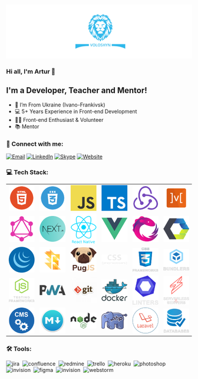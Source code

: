 <img src="./assets/preview.png" alt="Preview"/>

### Hi all, I'm Artur 👋

## I'm a Developer, Teacher and Mentor!

- 📍 I’m From Ukraine (Ivano-Frankivsk)
- 💻 5+ Years Experience in Front-end Development
- 👨‍💻 Front-end Enthusiast & Volunteer
- 📚 Mentor

### 🤝 Connect with me:

[<img alt="Email" src="https://img.shields.io/badge/email-2eb8eb.svg?&style=for-the-badge&logo=gmail&logoColor=fff" />][email]
[<img alt="LinkedIn" src="https://img.shields.io/badge/linkedin-2eb8eb.svg?&style=for-the-badge&logo=linkedin&logoColor=fff" />][linkedin]
[<img alt="Skype" src="https://img.shields.io/badge/skype-2eb8eb.svg?&style=for-the-badge&logo=skype&logoColor=fff" />][skype]
[<img alt="Website" src="https://img.shields.io/badge/website-2eb8eb.svg?&style=for-the-badge&logo=google-chrome&logoColor=fff" />][website]

### 💻 Tech Stack:

<table align="center">
  <tr>
    <td align="center" width="15%">
      <img src="./assets/skills/frontend/html.png" alt="HTML" title="HTML"/>
    </td>
    <td align="center" width="15%">
      <img src="./assets/skills/frontend/css.png" alt="CSS" alt="CSS"/>
    </td>
    <td align="center" width="15%">
      <img src="./assets/skills/frontend/js.png" alt="JavaScript" title="JavaScript"/>
    </td>
    <td align="center" width="15%">
      <img src="./assets/skills/frontend/ts.png" alt="TypeScript" title="TypeScript"/>
    </td>
    <td align="center" width="15%">
      <img src="./assets/skills/frontend/redux.png"
           alt="Redux, as well as technologies such as Redux-Saga and Redux-Thunk"
           title="Redux, as well as technologies such as Redux-Saga and Redux-Thunk"/>
    </td>
    <td align="center" width="15%">
      <img src="./assets/skills/frontend/mobx.png" alt="MobX" title="MobX"/>
    </td>
  </tr>
  <tr>
    <td align="center" width="15%">
      <img src="./assets/skills/frontend/graphql.png" alt="GraphQL and Apollo"
           title="GraphQL and Apollo"/>
    </td>
    <td align="center" width="15%">
      <img src="./assets/skills/frontend/next.png" alt="Next.js" title="Next.js"/>
    </td>
    <td align="center" width="15%">
      <img src="./assets/skills/frontend/react_native.png" alt="React Native" title="React Native"/>
    </td>
    <td align="center" width="15%">
      <img src="./assets/skills/frontend/vue.png"
           alt="Vue, as well as technologies such as Nuxt.js and Vuex"
           title="Vue, as well as technologies such as Nuxt.js and Vuex"
      />
    </td>
    <td align="center" width="15%">
      <img src="./assets/skills/frontend/rxjs.png" alt="RxJS" title="RxJS"/>
    </td>
    <td align="center" width="15%">
      <img src="./assets/skills/frontend/web_components.png"
           alt="Web Components, as well as technologies such as Stencil.js, Polymer, Bit, Lit-html and Clarity Core"
           title="Web Components, as well as technologies such as Stencil.js, Polymer, Bit, Lit-html and Clarity Core"
      />
    </td>
  </tr>
  <tr>
    <td align="center" width="15%">
      <img src="./assets/skills/frontend/jquery.png" alt="jQuery" title="jQuery"/>
    </td>
    <td align="center" width="15%">
      <img src="./assets/skills/frontend/flow.png" alt="Flow" title="Flow"/>
    </td>
    <td align="center" width="15%">
      <img src="./assets/skills/frontend/pug.png" alt="Pug" title="Pug"/>
    </td>
    <td align="center" width="15%">
      <img src="./assets/skills/frontend/css_preprocessors.png"
           alt="CSS preprocessors such as SASS, LESS, Stylus and PostCSS"
           title="CSS preprocessors such as SASS, LESS, Stylus and PostCSS"
      />
    </td>
    <td align="center" width="15%">
      <img src="./assets/skills/frontend/css_frameworks.png"
           alt="CSS frameworks such as Bootstrap, Materialize, Foundation, Skeleton and Tailwind CSS"
           title="CSS frameworks such as Bootstrap, Materialize, Foundation, Skeleton and Tailwind CSS"
      />
    </td>
    <td align="center" width="15%">
      <img src="./assets/skills/frontend/bundlers.png"
           alt="Bundlers and task managers such as Webpack, Gulp, Rollup.js, Parcel Snowpack and Bower"
           title="Bundlers and task managers such as Webpack, Gulp, Rollup.js, Parcel Snowpack and Bower"
      />
    </td>
  </tr>
  <tr>
    <td align="center" width="15%">
      <img src="./assets/skills/frontend/js_testing_frameworks.png"
           alt="JS testing utilities such as Jest, Enzyme, Testing Library (RTL), Cypress, Mocha, Karma, Jasmine and Chai"
           title="JS testing utilities such as Jest, Enzyme, Testing Library (RTL), Cypress, Mocha, Karma, Jasmine and Chai"/>
    </td>
    <td align="center" width="15%">
      <img src="./assets/skills/frontend/pwa.png" alt="PWA and AMP" title="PWA and AMP"/>
    </td>
    <td align="center" width="15%">
      <img src="./assets/skills/other/git.png"
           alt="Git, as well as technologies such as GitHub, GitLab and Bitbucket"
           title="Git, as well as technologies such as GitHub, GitLab and Bitbucket"/>
    </td>
    <td align="center" width="15%">
      <img src="./assets/skills/other/docker.svg" alt="Docker" title="Docker"/>
    </td>
    <td align="center" width="15%">
      <img src="./assets/skills/other/linters.png"
           alt="Linters and code formatters such as ESLint, Stylelint and Prettier"
           title="Linters and code formatters such as ESLint, Stylelint and Prettier"/>
    </td>
    <td align="center" width="15%">
      <img src="./assets/skills/other/serverless_&_servers.png"
           alt="Serverless and servers such as AWS, Azure, GCP, Firebase, Nginx and Apache"
           title="Serverless and servers such as AWS, Azure, GCP, Firebase, Nginx and Apache"/>
    </td>
  </tr>
  <tr>
    <td align="center" width="15%">
      <img src="./assets/skills/other/cms.png" alt="CMS's such as Expression.Cloud and WordPress"
           title="CMS's such as Expression.Cloud and WordPress"/>
    </td>
    <td align="center" width="15%">
      <img src="./assets/skills/other/markdown.png" alt="Markdown" title="Markdown"/>
    </td>
    <td align="center" width="15%">
      <img src="./assets/skills/backand/nodejs.png" alt="Node.js" title="Node.js"/>
    </td>
    <td align="center" width="15%">
      <img src="./assets/skills/backand/php.png" alt="PHP" title="PHP"/>
    </td>
    <td align="center" width="15%">
      <img src="./assets/skills/backand/laravel.png" alt="Laravel" title="Laravel"/>
    </td>
    <td align="center" width="15%">
      <img src="./assets/skills/backand/databases.png"
           alt="Databases such as MySQL, PostgreSQL, MongoDB and Firebase"
           title="Databases such as MySQL, PostgreSQL, MongoDB and Firebase"/>
    </td>
  </tr>
</table>

### 🛠 Tools:

<img alt="jira" src="https://img.shields.io/badge/jira-056386.svg?&style=for-the-badge&logo=jira&logoColor=fff&logoWidth=20&labelColor=2eb8eb" />&nbsp;
<img alt="confluence" src="https://img.shields.io/badge/confluence-056386.svg?&style=for-the-badge&logo=confluence&logoColor=fff&logoWidth=20&labelColor=2eb8eb" />&nbsp;
<img alt="redmine" src="https://img.shields.io/badge/redmine-056386.svg?&style=for-the-badge&logo=redmine&logoColor=fff&logoWidth=20&labelColor=2eb8eb" />&nbsp;
<img alt="trello" src="https://img.shields.io/badge/trello-056386.svg?&style=for-the-badge&logo=trello&logoColor=fff&logoWidth=20&labelColor=2eb8eb" />&nbsp;
<img alt="heroku" src="https://img.shields.io/badge/heroku-056386.svg?&style=for-the-badge&logo=heroku&logoColor=fff&logoWidth=20&labelColor=2eb8eb" />&nbsp;
<img alt="photoshop" src="https://img.shields.io/badge/photoshop-056386.svg?&style=for-the-badge&logo=adobe-photoshop&logoColor=fff&logoWidth=20&labelColor=2eb8eb" />&nbsp;
<img alt="invision" src="https://img.shields.io/badge/invision-056386.svg?&style=for-the-badge&logo=invision&logoColor=fff&logoWidth=20&labelColor=2eb8eb" />&nbsp;
<img alt="figma" src="https://img.shields.io/badge/figma-056386.svg?&style=for-the-badge&logo=figma&logoColor=fff&logoWidth=20&labelColor=2eb8eb" />&nbsp;
<img alt="invision" src="https://img.shields.io/badge/invision-056386.svg?&style=for-the-badge&logo=invision&logoColor=fff&logoWidth=20&labelColor=2eb8eb" />&nbsp;
<img alt="webstorm" src="https://img.shields.io/badge/webstorm-056386.svg?&style=for-the-badge&logo=webstorm&logoColor=fff&logoWidth=20&labelColor=2eb8eb" />&nbsp;

[linkedin]: https://www.linkedin.com/in/artur-voloshyn-4439b61a4/

[email]: mailto:arthurvoloshyn@gmail.com

[skype]: skype:live:32d04c9d781e2d24?chat

[website]: https://arturvoloshyn.herokuapp.com/
